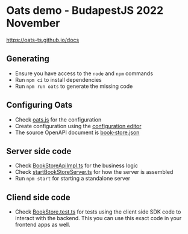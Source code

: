 # Oats demo - BudapestJS 2022 November

https://oats-ts.github.io/docs

## Generating

- Ensure you have access to the `node` and `npm` commands
- Run `npm ci` to install dependencies
- Run `npm run oats` to generate the missing code

## Configuring Oats

- Check [oats.js](oats.js) for the configuration
- Create configuration using the [configuration editor](https://oats-ts.github.io/docs/editor)
- The source OpenAPI document is [book-store.json](book-store.json)

## Server side code

- Check [BookStoreApiImpl.ts](src/BookStoreApiImpl.ts) for the business logic
- Check [startBookStoreServer.ts](src/startBookStoreServer.ts) for how the server is assembled
- Run `npm start` for starting a standalone server

## Cliend side code

- Check [BookStore.test.ts](src/BookStore.test.ts) for tests using the client side SDK code to interact with the backend. This you can use this exact code in your frontend apps as well.
